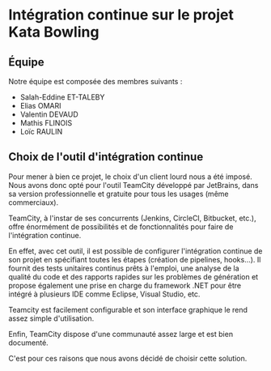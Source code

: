 # Intégration continue sur le projet Kata Bowling

## Équipe
Notre équipe est composée des membres suivants :
- Salah-Eddine ET-TALEBY
- Elias OMARI
- Valentin DEVAUD
- Mathis FLINOIS
- Loïc RAULIN

## Choix de l'outil d'intégration continue
Pour mener à bien ce projet, le choix d'un client lourd nous a été imposé.
Nous avons donc opté pour l'outil TeamCity développé par JetBrains, dans sa version professionnelle et gratuite pour tous les usages (même commerciaux).

TeamCity, à l'instar de ses concurrents (Jenkins, CircleCI, Bitbucket, etc.), offre énormément de possibilités et de fonctionnalités pour faire de l'intégration continue.

En effet, avec cet outil, il est possible de configurer l'intégration continue de son projet en spécifiant toutes les étapes (création de pipelines, hooks...). Il fournit des tests unitaires continus prêts à l'emploi, une analyse de la qualité du code et des rapports rapides sur les problèmes de génération et propose également une prise en charge du framework .NET pour être intégré à plusieurs IDE comme Eclipse, Visual Studio, etc.

Teamcity est facilement configurable et son interface graphique le rend assez simple d'utilisation.

Enfin, TeamCity dispose d'une communauté assez large et est bien documenté.

C'est pour ces raisons que nous avons décidé de choisir cette solution.

